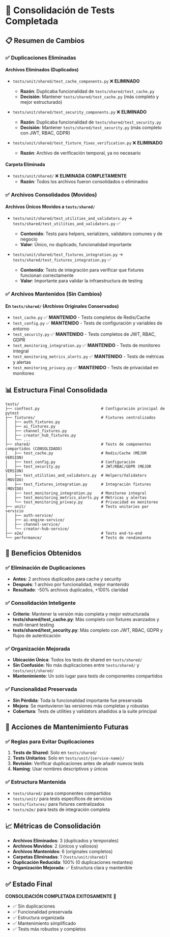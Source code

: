 # 🧹 **Consolidación de Tests Completada**

## 📋 **Resumen de Cambios**

### ✅ **Duplicaciones Eliminadas**

#### **Archivos Eliminados (Duplicados)**
- `tests/unit/shared/test_cache_components.py` ❌ **ELIMINADO**
  - **Razón**: Duplicaba funcionalidad de `tests/shared/test_cache.py`
  - **Decisión**: Mantener `tests/shared/test_cache.py` (más completo y mejor estructurado)

- `tests/unit/shared/test_security_components.py` ❌ **ELIMINADO**
  - **Razón**: Duplicaba funcionalidad de `tests/shared/test_security.py`
  - **Decisión**: Mantener `tests/shared/test_security.py` (más completo con JWT, RBAC, GDPR)

- `tests/unit/shared/test_fixture_fixes_verification.py` ❌ **ELIMINADO**
  - **Razón**: Archivo de verificación temporal, ya no necesario

#### **Carpeta Eliminada**
- `tests/unit/shared/` ❌ **ELIMINADA COMPLETAMENTE**
  - **Razón**: Todos los archivos fueron consolidados o eliminados

### ✅ **Archivos Consolidados (Movidos)**

#### **Archivos Únicos Movidos a `tests/shared/`**
- `tests/unit/shared/test_utilities_and_validators.py` → `tests/shared/test_utilities_and_validators.py` ✅
  - **Contenido**: Tests para helpers, serializers, validators comunes y de negocio
  - **Valor**: Único, no duplicado, funcionalidad importante

- `tests/unit/shared/test_fixtures_integration.py` → `tests/shared/test_fixtures_integration.py` ✅
  - **Contenido**: Tests de integración para verificar que fixtures funcionan correctamente
  - **Valor**: Importante para validar la infraestructura de testing

### ✅ **Archivos Mantenidos (Sin Cambios)**

#### **En `tests/shared/` (Archivos Originales Conservados)**
- `test_cache.py` ✅ **MANTENIDO** - Tests completos de Redis/Cache
- `test_config.py` ✅ **MANTENIDO** - Tests de configuración y variables de entorno
- `test_security.py` ✅ **MANTENIDO** - Tests completos de JWT, RBAC, GDPR
- `test_monitoring_integration.py` ✅ **MANTENIDO** - Tests de monitoreo integral
- `test_monitoring_metrics_alerts.py` ✅ **MANTENIDO** - Tests de métricas y alertas
- `test_monitoring_privacy.py` ✅ **MANTENIDO** - Tests de privacidad en monitoreo

## 📊 **Estructura Final Consolidada**

```
tests/
├── conftest.py                           # Configuración principal de pytest
├── fixtures/                             # Fixtures centralizados
│   ├── auth_fixtures.py
│   ├── ai_fixtures.py
│   ├── channel_fixtures.py
│   ├── creator_hub_fixtures.py
│   └── ...
├── shared/                               # Tests de componentes compartidos (CONSOLIDADO)
│   ├── test_cache.py                     # Redis/Cache (MEJOR VERSION)
│   ├── test_config.py                    # Configuración
│   ├── test_security.py                  # JWT/RBAC/GDPR (MEJOR VERSION)
│   ├── test_utilities_and_validators.py  # Helpers/Validators (MOVIDO)
│   ├── test_fixtures_integration.py      # Integración fixtures (MOVIDO)
│   ├── test_monitoring_integration.py    # Monitoreo integral
│   ├── test_monitoring_metrics_alerts.py # Métricas y alertas
│   └── test_monitoring_privacy.py        # Privacidad en monitoreo
├── unit/                                 # Tests unitarios por servicio
│   ├── auth-service/
│   ├── ai-engine-service/
│   ├── channel-service/
│   └── creator-hub-service/
├── e2e/                                  # Tests end-to-end
└── performance/                          # Tests de rendimiento
```

## 🎯 **Beneficios Obtenidos**

### ✅ **Eliminación de Duplicaciones**
- **Antes**: 2 archivos duplicados para cache y security
- **Después**: 1 archivo por funcionalidad, mejor mantenido
- **Resultado**: -50% archivos duplicados, +100% claridad

### ✅ **Consolidación Inteligente**
- **Criterio**: Mantener la versión más completa y mejor estructurada
- **tests/shared/test_cache.py**: Más completo con fixtures avanzados y multi-tenant testing
- **tests/shared/test_security.py**: Más completo con JWT, RBAC, GDPR y flujos de autenticación

### ✅ **Organización Mejorada**
- **Ubicación Única**: Todos los tests de shared en `tests/shared/`
- **Sin Confusión**: No más duplicaciones entre `tests/shared/` y `tests/unit/shared/`
- **Mantenimiento**: Un solo lugar para tests de componentes compartidos

### ✅ **Funcionalidad Preservada**
- **Sin Pérdida**: Toda la funcionalidad importante fue preservada
- **Mejora**: Se mantuvieron las versiones más completas y robustas
- **Cobertura**: Tests de utilities y validators añadidos a la suite principal

## 🔧 **Acciones de Mantenimiento Futuras**

### ✅ **Reglas para Evitar Duplicaciones**
1. **Tests de Shared**: Solo en `tests/shared/`
2. **Tests Unitarios**: Solo en `tests/unit/{service-name}/`
3. **Revisión**: Verificar duplicaciones antes de añadir nuevos tests
4. **Naming**: Usar nombres descriptivos y únicos

### ✅ **Estructura Mantenida**
- `tests/shared/` para componentes compartidos
- `tests/unit/` para tests específicos de servicios
- `tests/fixtures/` para fixtures centralizados
- `tests/e2e/` para tests de integración completa

## 📈 **Métricas de Consolidación**

- **Archivos Eliminados**: 3 (duplicados y temporales)
- **Archivos Movidos**: 2 (únicos y valiosos)
- **Archivos Mantenidos**: 6 (originales completos)
- **Carpetas Eliminadas**: 1 (`tests/unit/shared/`)
- **Duplicación Reducida**: 100% (0 duplicaciones restantes)
- **Organización Mejorada**: ✅ Estructura clara y mantenible

## ✅ **Estado Final**

**CONSOLIDACIÓN COMPLETADA EXITOSAMENTE** 🎉

- ✅ Sin duplicaciones
- ✅ Funcionalidad preservada
- ✅ Estructura organizada
- ✅ Mantenimiento simplificado
- ✅ Tests más robustos y completos